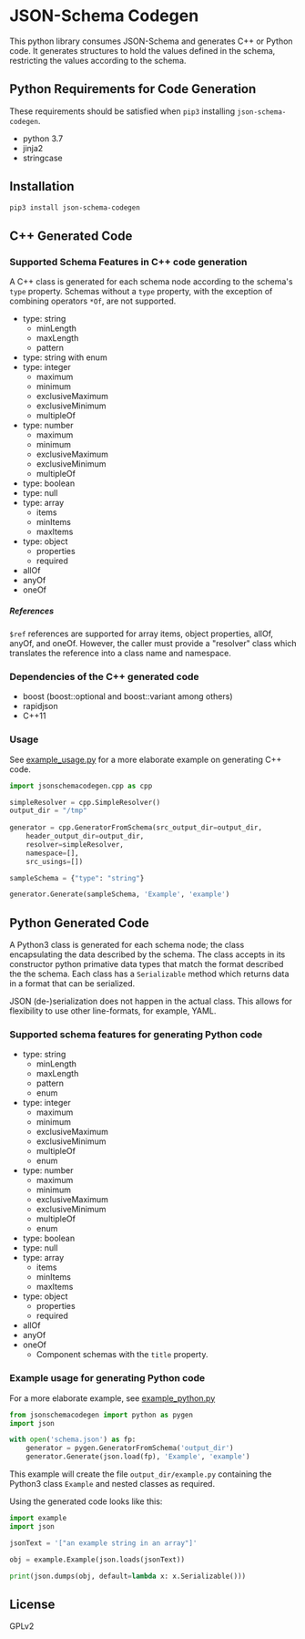 # JSON-Schema Codegen

This python library consumes JSON-Schema and generates C++ or Python code.  It generates structures to hold the values defined in the schema, restricting the values according to the schema. 

## Python Requirements for Code Generation

These requirements should be satisfied when `pip3` installing `json-schema-codegen`.

* python 3.7
* jinja2
* stringcase

## Installation

```sh
pip3 install json-schema-codegen
```

## C++ Generated Code

### Supported Schema Features in C++ code generation

A C++ class is generated for each schema node according to the schema's `type` property.  Schemas without a `type` property, with the exception of combining operators `*Of`, are not supported.

* type: string
    * minLength
    * maxLength
    * pattern
* type: string with enum
* type: integer
    * maximum
    * minimum
    * exclusiveMaximum
    * exclusiveMinimum
    * multipleOf
* type: number
    * maximum
    * minimum
    * exclusiveMaximum
    * exclusiveMinimum
    * multipleOf 
* type: boolean
* type: null
* type: array
    * items
    * minItems
    * maxItems
* type: object
    * properties
    * required
* allOf
* anyOf
* oneOf

##### References

`$ref` references are supported for array items, object properties, allOf, anyOf, and oneOf.  However, the caller must provide a "resolver" class which translates the reference into a class name and namespace. 

### Dependencies of the C++ generated code

* boost (boost::optional and boost::variant among others)
* rapidjson
* C++11

### Usage
See [example_usage.py](./examples/example_usage.py) for a more elaborate example on generating C++ code.

```py
import jsonschemacodegen.cpp as cpp

simpleResolver = cpp.SimpleResolver()
output_dir = "/tmp"
    
generator = cpp.GeneratorFromSchema(src_output_dir=output_dir,
    header_output_dir=output_dir, 
    resolver=simpleResolver,
    namespace=[],
    src_usings=[])

sampleSchema = {"type": "string"}

generator.Generate(sampleSchema, 'Example', 'example')
```

## Python Generated Code

A Python3 class is generated for each schema node; the class encapsulating the data described by the schema.  The class accepts in its constructor python primative data types that match the format described the the schema.  Each class has a `Serializable` method which returns data in a format that can be serialized.

JSON (de-)serialization does not happen in the actual class.  This allows for flexibility to use other line-formats, for example, YAML.

### Supported schema features for generating Python code

* type: string
    * minLength
    * maxLength
    * pattern
    * enum
* type: integer
    * maximum
    * minimum
    * exclusiveMaximum
    * exclusiveMinimum
    * multipleOf
    * enum
* type: number
    * maximum
    * minimum
    * exclusiveMaximum
    * exclusiveMinimum
    * multipleOf 
    * enum
* type: boolean
* type: null
* type: array
    * items
    * minItems
    * maxItems
* type: object
    * properties
    * required
* allOf
* anyOf
* oneOf
    * Component schemas with the `title` property.

### Example usage for generating Python code

For a more elaborate example, see [example_python.py](./examples/example_python.py)

```py
from jsonschemacodegen import python as pygen
import json

with open('schema.json') as fp:
    generator = pygen.GeneratorFromSchema('output_dir')
    generator.Generate(json.load(fp), 'Example', 'example')
```

This example will create the file `output_dir/example.py` containing the Python3 class `Example` and nested classes as required.

Using the generated code looks like this:
```py
import example
import json

jsonText = '["an example string in an array"]'

obj = example.Example(json.loads(jsonText))

print(json.dumps(obj, default=lambda x: x.Serializable()))
```

## License

GPLv2


